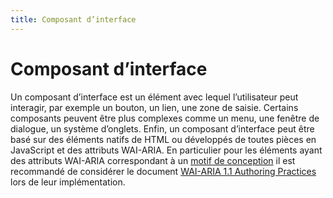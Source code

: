 ```yaml
---
title: Composant d’interface
---
```


# Composant d’interface


Un composant d’interface est un élément avec lequel l’utilisateur peut interagir, par exemple un bouton, un lien, une zone de saisie. Certains composants peuvent être plus complexes comme un menu, une fenêtre de dialogue, un système d’onglets. Enfin, un composant d’interface peut être basé sur des éléments natifs de HTML ou développés de toutes pièces en JavaScript et des attributs WAI-ARIA. En particulier pour les éléments ayant des attributs WAI-ARIA correspondant à un [motif de conception](/rgaa/glossaire/motif-de-conception) il est recommandé de considérer le document <span lang="en">[WAI-ARIA 1.1 Authoring Practices](http://www.w3.org/TR/wai-aria-practices/)</span> lors de leur implémentation.
